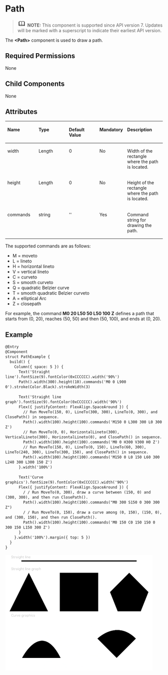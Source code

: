 # Path<a name="EN-US_TOPIC_0000001192755118"></a>

>![](../../public_sys-resources/icon-note.gif) **NOTE:** 
>This component is supported since API version 7. Updates will be marked with a superscript to indicate their earliest API version.

The  **<Path\>**  component is used to draw a path.

## Required Permissions<a name="section53281531154915"></a>

None

## Child Components<a name="section53306512504"></a>

None

## Attributes<a name="section3525926155013"></a>

<a name="table1743024643712"></a>
<table><thead align="left"><tr id="row1447814618374"><th class="cellrowborder" valign="top" width="20%" id="mcps1.1.6.1.1"><p id="p10478124612378"><a name="p10478124612378"></a><a name="p10478124612378"></a>Name</p>
</th>
<th class="cellrowborder" valign="top" width="20%" id="mcps1.1.6.1.2"><p id="p047814462379"><a name="p047814462379"></a><a name="p047814462379"></a>Type</p>
</th>
<th class="cellrowborder" valign="top" width="20%" id="mcps1.1.6.1.3"><p id="p194781468378"><a name="p194781468378"></a><a name="p194781468378"></a>Default Value</p>
</th>
<th class="cellrowborder" valign="top" width="15.559999999999999%" id="mcps1.1.6.1.4"><p id="p13478174613371"><a name="p13478174613371"></a><a name="p13478174613371"></a>Mandatory</p>
</th>
<th class="cellrowborder" valign="top" width="24.44%" id="mcps1.1.6.1.5"><p id="p1947834613713"><a name="p1947834613713"></a><a name="p1947834613713"></a>Description</p>
</th>
</tr>
</thead>
<tbody><tr id="row647811465373"><td class="cellrowborder" valign="top" width="20%" headers="mcps1.1.6.1.1 "><p id="p1747894614378"><a name="p1747894614378"></a><a name="p1747894614378"></a>width</p>
</td>
<td class="cellrowborder" valign="top" width="20%" headers="mcps1.1.6.1.2 "><p id="p747874613713"><a name="p747874613713"></a><a name="p747874613713"></a>Length</p>
</td>
<td class="cellrowborder" valign="top" width="20%" headers="mcps1.1.6.1.3 "><p id="p15478104611379"><a name="p15478104611379"></a><a name="p15478104611379"></a>0</p>
</td>
<td class="cellrowborder" valign="top" width="15.559999999999999%" headers="mcps1.1.6.1.4 "><p id="p18478146113711"><a name="p18478146113711"></a><a name="p18478146113711"></a>No</p>
</td>
<td class="cellrowborder" valign="top" width="24.44%" headers="mcps1.1.6.1.5 "><p id="p144781446193711"><a name="p144781446193711"></a><a name="p144781446193711"></a>Width of the rectangle where the path is located.</p>
</td>
</tr>
<tr id="row134792468379"><td class="cellrowborder" valign="top" width="20%" headers="mcps1.1.6.1.1 "><p id="p8479184618376"><a name="p8479184618376"></a><a name="p8479184618376"></a>height</p>
</td>
<td class="cellrowborder" valign="top" width="20%" headers="mcps1.1.6.1.2 "><p id="p1047914610372"><a name="p1047914610372"></a><a name="p1047914610372"></a>Length</p>
</td>
<td class="cellrowborder" valign="top" width="20%" headers="mcps1.1.6.1.3 "><p id="p1447944693719"><a name="p1447944693719"></a><a name="p1447944693719"></a>0</p>
</td>
<td class="cellrowborder" valign="top" width="15.559999999999999%" headers="mcps1.1.6.1.4 "><p id="p1479146163715"><a name="p1479146163715"></a><a name="p1479146163715"></a>No</p>
</td>
<td class="cellrowborder" valign="top" width="24.44%" headers="mcps1.1.6.1.5 "><p id="p18479046183713"><a name="p18479046183713"></a><a name="p18479046183713"></a>Height of the rectangle where the path is located.</p>
</td>
</tr>
<tr id="row1479144643718"><td class="cellrowborder" valign="top" width="20%" headers="mcps1.1.6.1.1 "><p id="p1647912463376"><a name="p1647912463376"></a><a name="p1647912463376"></a>commands</p>
</td>
<td class="cellrowborder" valign="top" width="20%" headers="mcps1.1.6.1.2 "><p id="p947918468377"><a name="p947918468377"></a><a name="p947918468377"></a>string</p>
</td>
<td class="cellrowborder" valign="top" width="20%" headers="mcps1.1.6.1.3 "><p id="p1247904613715"><a name="p1247904613715"></a><a name="p1247904613715"></a>''</p>
</td>
<td class="cellrowborder" valign="top" width="15.559999999999999%" headers="mcps1.1.6.1.4 "><p id="p174799464375"><a name="p174799464375"></a><a name="p174799464375"></a>Yes</p>
</td>
<td class="cellrowborder" valign="top" width="24.44%" headers="mcps1.1.6.1.5 "><p id="p1647914617378"><a name="p1647914617378"></a><a name="p1647914617378"></a>Command string for drawing the path.</p>
</td>
</tr>
</tbody>
</table>

The supported commands are as follows:

-   M = moveto
-   L = lineto
-   H = horizontal lineto
-   V = vertical lineto
-   C = curveto
-   S = smooth curveto
-   Q = quadratic Belzier curve
-   T = smooth quadratic Belzier curveto
-   A = elliptical Arc
-   Z = closepath

For example, the command  **M0 20 L50 50 L50 100 Z**  defines a path that starts from \(0, 20\), reaches \(50, 50\) and then \(50, 100\), and ends at \(0, 20\).

## Example<a name="section4459736105512"></a>

```
@Entry
@Component
struct PathExample {
  build() {
    Column({ space: 5 }) {
      Text('Straight line').fontSize(9).fontColor(0xCCCCCC).width('90%')
      Path().width(300).height(10).commands('M0 0 L900 0').stroke(Color.Black).strokeWidth(3)

      Text('Straight line graph').fontSize(9).fontColor(0xCCCCCC).width('90%')
      Flex({ justifyContent: FlexAlign.SpaceAround }) {
        // Run MoveTo(150, 0), LineTo(300, 300), LineTo(0, 300), and ClosePath() in sequence.
        Path().width(100).height(100).commands('M150 0 L300 300 L0 300 Z')
        // Run MoveTo(0, 0), HorizontalLineto(300), VerticalLineto(300), HorizontalLineto(0), and ClosePath() in sequence.
        Path().width(100).height(100).commands('M0 0 H300 V300 H0 Z')
        // Run MoveTo(150, 0), LineTo(0, 150), LineTo(60, 300), LineTo(240, 300), LineTo(300, 150), and ClosePath() in sequence.
        Path().width(100).height(100).commands('M150 0 L0 150 L60 300 L240 300 L300 150 Z')
      }.width('100%')

      Text('Curve graphics').fontSize(9).fontColor(0xCCCCCC).width('90%')
      Flex({ justifyContent: FlexAlign.SpaceAround }) {
        / / Run MoveTo(0, 300), draw a curve between (150, 0) and (300, 300), and then run ClosePath().
        Path().width(100).height(100).commands("M0 300 S150 0 300 300 Z")
        / / Run MoveTo(0, 150), draw a curve among (0, 150), (150, 0), and (300, 150), and then run ClosePath().
        Path().width(100).height(100).commands('M0 150 C0 150 150 0 300 150 L150 300 Z')
      }
    }.width('100%').margin({ top: 5 })
  }
}
```

![](figures/path.png)


